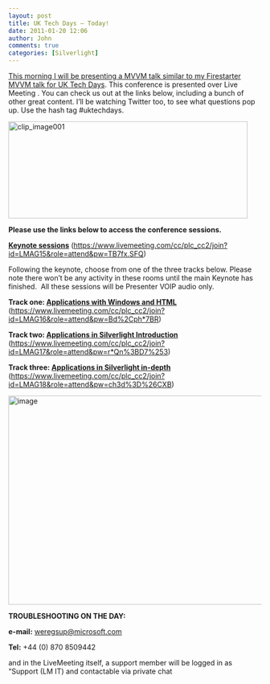 ```yaml
---
layout: post
title: UK Tech Days – Today!
date: 2011-01-20 12:06
author: John
comments: true
categories: [Silverlight]
---
```

<p><a href="http://blogs.msdn.com/b/ukmsdn/archive/2010/11/30/build-an-app-for-that-techdays-online-conference-20-january.aspx">This morning I will be presenting a MVVM talk similar to my Firestarter MVVM talk for UK Tech Days</a>. This conference is presented over Live Meeting . You can check us out at the links below, including a bunch of other great content. I’ll be watching Twitter too, to see what questions pop up. Use the hash tag #uktechdays. </p>  <p><a href="http://click.email.microsoftemail.com/?qs=73a278b7e2787b18ee116c24935e3e2e4265aaf4eb6c819e01e9301c6108acee1282f3551ab7f243"><img title="clip_image001" border="0" alt="clip_image001" src="http://blogs.msdn.com/cfs-file.ashx/__key/CommunityServer-Blogs-Components-WeblogFiles/00-00-01-39-66-metablogapi/2816.clip_5F00_image001_5F00_1B38CF4D.jpg" width="476" height="193" /></a></p>  <p><strong>Please use the links below to access the conference sessions.</strong></p>  <p><a href="https://www.livemeeting.com/cc/plc_cc2/join?id=LMAG15&amp;role=attend&amp;pw=TB7fx.SFQ"><strong>Keynote sessions</strong></a> (<a href="https://www.livemeeting.com/cc/plc_cc2/join?id=LMAG15&amp;role=attend&amp;pw=TB7fx.SFQ">https://www.livemeeting.com/cc/plc_cc2/join?id=LMAG15&amp;role=attend&amp;pw=TB7fx.SFQ</a>)</p>  <p>Following the keynote, choose from one of the three tracks below. Please note there won’t be any activity in these rooms until the main Keynote has finished.&#160; All these sessions will be Presenter VOIP audio only. </p>  <p><strong>Track one: </strong><a href="https://www.livemeeting.com/cc/plc_cc2/join?id=LMAG16&amp;role=attend&amp;pw=Bd%2Cph*7BR"><strong>Applications with Windows and HTML</strong></a> (<a href="https://www.livemeeting.com/cc/plc_cc2/join?id=LMAG16&amp;role=attend&amp;pw=Bd%2Cph*7BR">https://www.livemeeting.com/cc/plc_cc2/join?id=LMAG16&amp;role=attend&amp;pw=Bd%2Cph*7BR</a>)</p>  <p><strong>Track two: </strong><a href="https://www.livemeeting.com/cc/plc_cc2/join?id=LMAG17&amp;role=attend&amp;pw=r*Qn%3BD7%253"><strong>Applications in Silverlight Introduction</strong></a> (<a href="https://www.livemeeting.com/cc/plc_cc2/join?id=LMAG17&amp;role=attend&amp;pw=r*Qn%3BD7%253">https://www.livemeeting.com/cc/plc_cc2/join?id=LMAG17&amp;role=attend&amp;pw=r*Qn%3BD7%253</a>)</p>  <p><strong>Track three: </strong><a href="https://www.livemeeting.com/cc/plc_cc2/join?id=LMAG18&amp;role=attend&amp;pw=ch3d%3D%26CXB"><strong>Applications in Silverlight in-depth</strong></a> (<a href="https://www.livemeeting.com/cc/plc_cc2/join?id=LMAG18&amp;role=attend&amp;pw=ch3d%3D%26CXB">https://www.livemeeting.com/cc/plc_cc2/join?id=LMAG18&amp;role=attend&amp;pw=ch3d%3D%26CXB</a>)</p>  <p><a href="http://images.johnpapa.net/wp-content/uploads/files/media/image/Windows-Live-Writer/1f285a863b60_7EF2/image_2.png"><img style="background-image: none; border-bottom: 0px; border-left: 0px; padding-left: 0px; padding-right: 0px; display: inline; border-top: 0px; border-right: 0px; padding-top: 0px" title="image" border="0" alt="image" src="http://images.johnpapa.net/wp-content/uploads/files/media/image/Windows-Live-Writer/1f285a863b60_7EF2/image_thumb.png" width="531" height="416" /></a></p>  <p><b>TROUBLESHOOTING ON THE DAY:</b></p>  <p><b>e-mail:</b> <a href="mailto:weregsup@microsoft.com">weregsup@microsoft.com</a></p>  <p><b>Tel:</b> +44 (0) 870 8509442 </p>  <p>and in the LiveMeeting itself, a support member will be logged in as “Support (LM IT) and contactable via private chat</p>


